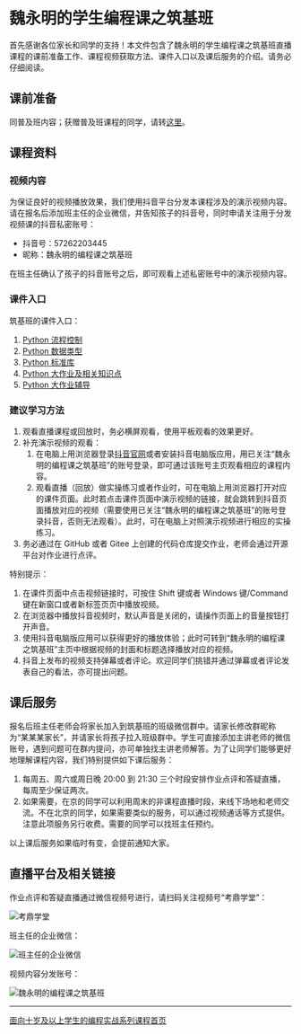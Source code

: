 # 魏永明的学生编程课之筑基班

首先感谢各位家长和同学的支持！本文件包含了魏永明的学生编程课之筑基班直播课程的课前准备工作、课程视频获取方法、课件入口以及课后服务的介绍。请务必仔细阅读。

## 课前准备

同普及班内容；获赠普及班课程的同学，请转[这里](ClassNewbie.md)。

## 课程资料

### 视频内容

为保证良好的视频播放效果，我们使用抖音平台分发本课程涉及的演示视频内容。请在报名后添加班主任的企业微信，并告知孩子的抖音号，同时申请关注用于分发视频课的抖音私密账号：

- 抖音号：57262203445
- 昵称：魏永明的编程课之筑基班

在班主任确认了孩子的抖音账号之后，即可观看上述私密账号中的演示视频内容。

### 课件入口

筑基班的课件入口：

1. [Python 流程控制](https://courses.fmsoft.cn/plzs/python-flow-control.html)
1. [Python 数据类型](https://courses.fmsoft.cn/plzs/python-data-types.html)
1. [Python 标准库](https://courses.fmsoft.cn/plzs/python-standard-library.html)
1. [Python 大作业及相关知识点](https://courses.fmsoft.cn/plzs/python-comprehensive-exercise.html)
1. [Python 大作业辅导](https://courses.fmsoft.cn/plzs/python-project-coaching.html)

### 建议学习方法

1. 观看直播课程或回放时，务必横屏观看，使用平板观看的效果更好。
1. 补充演示视频的观看：
    1. 在电脑上用浏览器登录[抖音官网](https://www.douyin.com)或者安装抖音电脑版应用，用已关注“魏永明的编程课之筑基班”的账号登录，即可通过该账号主页观看相应的课程内容。
    1. 观看直播（回放）做实操练习或者作业时，可在电脑上用浏览器打开对应的课件页面。此时若点击课件页面中演示视频的链接，就会跳转到抖音页面播放对应的视频（需要使用已关注“魏永明的编程课之筑基班”的账号登录抖音，否则无法观看）。此时，可在电脑上对照演示视频进行相应的实操练习。
1. 务必通过在 GitHub 或者 Gitee 上创建的代码仓库提交作业，老师会通过开源平台对作业进行点评。

特别提示：

1. 在课件页面中点击视频链接时，可按住 Shift 键或者 Windows 键/Command 键在新窗口或者新标签页页中播放视频。
1. 在浏览器中播放抖音视频时，默认声音是关闭的，请操作页面上的音量按钮打开声音。
1. 使用抖音电脑版应用可以获得更好的播放体验；此时可转到“魏永明的编程课之筑基班”主页中根据视频的封面和标题选择播放对应的视频。
1. 抖音上发布的视频支持弹幕或者评论。欢迎同学们挑错并通过弹幕或者评论发表自己的看法，亦可提出问题。

## 课后服务

报名后班主任老师会将家长加入到筑基班的班级微信群中。请家长修改群昵称为“某某某家长”，并请家长将孩子拉入班级群中。学生可直接添加主讲老师的微信账号，遇到问题可在群内提问，亦可单独找主讲老师解答。为了让同学们能够更好地理解课程内容，我们特别提供如下课后服务：

1. 每周五、周六或周日晚 20:00 到 21:30 三个时段安排作业点评和答疑直播，每周至少保证两次。
2. 如果需要，在京的同学可以利用周末的非课程直播时段，来线下场地和老师交流。不在北京的同学，如果需要类似的服务，可以通过视频通话等方式提供。注意此项服务另行收费。需要的同学可以找班主任预约。

以上课后服务如果临时有变，会提前通知大家。

## 直播平台及相关链接

作业点评和答疑直播通过微信视频号进行，请扫码关注视频号“考鼎学堂”：

![考鼎学堂](https://courses.fmsoft.cn/plzs/assets/qrcode-wechat-channel-weiym.png)

班主任的企业微信：

![班主任的企业微信](https://courses.fmsoft.cn/plzs/assets/qrcode-wechat-enterprise-lee.png)

视频内容分发账号：

![魏永明的编程课之筑基班](https://courses.fmsoft.cn/plzs/assets/qrcode-douyin-class-python.png)

---

[面向十岁及以上学生的编程实战系列课程首页](README.md)
